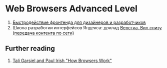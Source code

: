 # Web Browsers Advanced Level

1. [Быстродействие фронтенда для дизайнеров и разработчиков](http://web-standards.ru/articles/front-end-performance/)
2. Школа разработки интерфейсов Яндекса: доклад [Верстка. Вид снизу (передача контента по сети)](https://events.yandex.ru/lib/talks/1562/)

## Further reading
1. [Tali Garsiel and Paul Irish "How Browsers Work"](http://www.html5rocks.com/ru/tutorials/internals/howbrowserswork/)